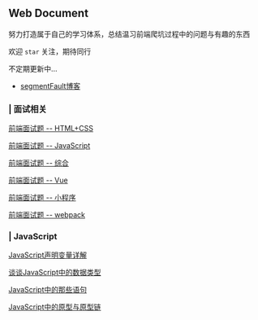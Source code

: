 ## Web Document

努力打造属于自己的学习体系，总结温习前端爬坑过程中的问题与有趣的东西

欢迎 `star` 关注，期待同行

不定期更新中…

- [segmentFault博客](https://segmentfault.com/u/youdangde_5c8b208a23f95/articles)



### | 面试相关

[前端面试题 -- HTML+CSS](https://github.com/ltadpoles/web-document/issues/2)

[前端面试题 -- JavaScript](https://github.com/ltadpoles/web-document/issues/3)

[前端面试题 -- 综合](https://github.com/ltadpoles/web-document/issues/4)

[前端面试题 -- Vue](https://github.com/ltadpoles/web-document/issues/5)

[前端面试题 -- 小程序](https://github.com/ltadpoles/web-document/issues/6)

[前端面试题 -- webpack](https://github.com/ltadpoles/web-document/issues/7)


### | JavaScript

[JavaScript声明变量详解](https://github.com/ltadpoles/web-document/issues/8)

[谈谈JavaScript中的数据类型](https://github.com/ltadpoles/web-document/issues/9)

[JavaScript中的那些语句](https://github.com/ltadpoles/web-document/issues/10)

[JavaScript中的原型与原型链](https://github.com/ltadpoles/web-document/issues/11)


